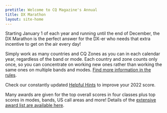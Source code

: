 ```yaml
---
pretitle: Welcome to CQ Magazine's Annual
title: DX Marathon
layout: site-home
---
```


Starting January 1 of each year and running until the end of December, the DX Marathon is the perfect answer for the DX-er who needs that extra incentive to get on the air every day!

Simply work as many countries and CQ Zones as you can in each calendar year, regardless of the band or mode.
Each country and zone counts only once, so you can concentrate on working new ones rather than working the same ones on multiple bands and modes. [Find more information in the rules](/rules).

Check our constantly updated [Helpful Hints](/resources/hints) to improve your 2022 score.

Many awards are given for the top overall scores in four classes plus top scores in modes, bands, US call areas and more!   Details of the [extensive award list are available here](/awards).

